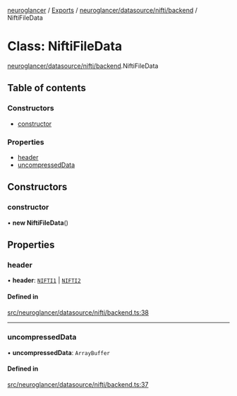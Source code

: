 [neuroglancer](../README.md) / [Exports](../modules.md) / [neuroglancer/datasource/nifti/backend](../modules/neuroglancer_datasource_nifti_backend.md) / NiftiFileData

# Class: NiftiFileData

[neuroglancer/datasource/nifti/backend](../modules/neuroglancer_datasource_nifti_backend.md).NiftiFileData

## Table of contents

### Constructors

- [constructor](neuroglancer_datasource_nifti_backend.NiftiFileData.md#constructor)

### Properties

- [header](neuroglancer_datasource_nifti_backend.NiftiFileData.md#header)
- [uncompressedData](neuroglancer_datasource_nifti_backend.NiftiFileData.md#uncompresseddata)

## Constructors

### constructor

• **new NiftiFileData**()

## Properties

### header

• **header**: [`NIFTI1`](neuroglancer_datasource_nifti_backend._internal_.NIFTI1.md) \| [`NIFTI2`](neuroglancer_datasource_nifti_backend._internal_.NIFTI2.md)

#### Defined in

[src/neuroglancer/datasource/nifti/backend.ts:38](https://github.com/ActiveBrainAtlas2/neuroglancer/blob/034b457d/src/neuroglancer/datasource/nifti/backend.ts#L38)

___

### uncompressedData

• **uncompressedData**: `ArrayBuffer`

#### Defined in

[src/neuroglancer/datasource/nifti/backend.ts:37](https://github.com/ActiveBrainAtlas2/neuroglancer/blob/034b457d/src/neuroglancer/datasource/nifti/backend.ts#L37)
